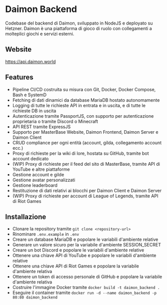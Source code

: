 # Daimon Backend

Codebase del backend di Daimon, sviluppato in NodeJS e deployato su Hetzner.
Daimon è una piattaforma di gioco di ruolo con collegamenti a molteplici giochi e servizi esterni.

## Website
https://api.daimon.world

## Features

- Pipeline CI/CD costruita su misura con Git, Docker, Docker Compose, Bash e SystemD
- Fetching di dati dinamici da database MariaDB hostato autonomamente
- Logging di tutte le richieste API in entrata e in uscita, e di tutte le richieste DB in uscita
- Autenticazione tramite PassportJS, con supporto per autenticazione proprietaria o tramite Discord o Minecraft
- API REST tramite ExpressJS
- Supporto per MasterBase Website, Daimon Frontend, Daimon Server e Daimon Client
- CRUD compliance per ogni entità (account, gilda, collegamento account ecc.)
- Proxy di richieste per la wiki di lore, hostata su GitHub, tramite bot account dedicato
- (WIP) Proxy di richieste per il feed del sito di MasterBase, tramite API di YouTube e altre piattaforme
- Gestione account e gilde
- Gestione avatar personalizzati
- Gestione leaderboard
- Restituzione di dati relativi ai blocchi per Daimon Client e Daimon Server
- (WIP) Proxy di richieste per account di League of Legends, tramite API di Riot Games

## Installazione

- Clonare la repository tramite `git clone <repository-url>`
- Rinominare `.env.example` in `.env`
- Creare un database MariaDB e popolare le variabili d'ambiente relative
- Generare un valore sicuro per la variabile d'ambiente SESSION_SECRET
- Creare un bot Discord e popolare le variabili d'ambiente relative
- Ottenere una chiave API di YouTube e popolare le variabili d'ambiente relative
- Ottenere una chiave API di Riot Games e popolare la variabile d'ambiente relativa
- Ottenere un token di accesso personale di GitHub e popolare la variabile d'ambiente relativa
- Costruire l'immagine Docker tramite `docker build -t daimon_backend .`
- Eseguire il container tramite `docker run -d --name daimon_backend -p 80:80 daimon_backend`